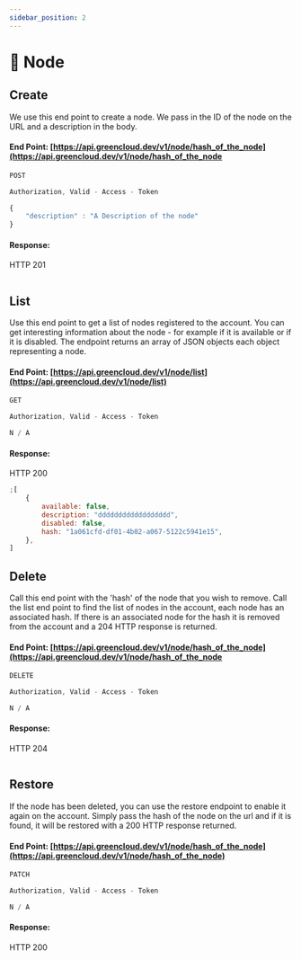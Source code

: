 ```yaml
---
sidebar_position: 2
---
```


# 📡 Node

## Create

We use this end point to create a node. We pass in the ID of the node on the URL and a description in the body.

#### End Point: [https://api.greencloud.dev/v1/node/hash_of_the_node](https://api.greencloud.dev/v1/node/hash_of_the_node

```js title="HTTP VERB"
POST
```

```js title="Content Header"
Authorization, Valid - Access - Token
```

```js title="Body"
{
    "description" : "A Description of the node"
}
```

#### Response:

HTTP 201

```js title="API Response"

```

## List

Use this end point to get a list of nodes registered to the account. You can get interesting information about the node - for example if it is available or if it is disabled. The endpoint returns an array of JSON objects each object representing a node.

#### End Point: [https://api.greencloud.dev/v1/node/list](https://api.greencloud.dev/v1/node/list)

```js title="HTTP VERB"
GET
```

```js title="Content Header"
Authorization, Valid - Access - Token
```

```js title="Body"
N / A
```

#### Response:

HTTP 200

```js title="API Response"
;[
    {
        available: false,
        description: "dddddddddddddddddd",
        disabled: false,
        hash: "1a061cfd-df01-4b02-a067-5122c5941e15",
    },
]
```

## Delete

Call this end point with the 'hash' of the node that you wish to remove. Call the list end point to find the list of nodes in the account, each node has an associated hash. If there is an associated node for the hash it is removed from the account and a 204 HTTP response is returned.

#### End Point: [https://api.greencloud.dev/v1/node/hash_of_the_node](https://api.greencloud.dev/v1/node/hash_of_the_node

```js title="HTTP VERB"
DELETE
```

```js title="Content Header"
Authorization, Valid - Access - Token
```

```js title="Body"
N / A
```

#### Response:

HTTP 204

```js title="API Response"

```

## Restore

If the node has been deleted, you can use the restore endpoint to enable it again on the account. Simply pass the hash of the node on the url and if it is found, it will be restored with a 200 HTTP response returned.

#### End Point: [https://api.greencloud.dev/v1/node/hash_of_the_node](https://api.greencloud.dev/v1/node/hash_of_the_node)

```js title="HTTP VERB"
PATCH
```

```js title="Content Header"
Authorization, Valid - Access - Token
```

```js title="Body"
N / A
```

#### Response:

HTTP 200

```js title="API Response"

```
